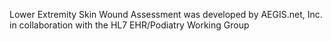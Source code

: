 Lower Extremity Skin Wound Assessment was developed by AEGIS.net, Inc. in collaboration with the HL7 EHR/Podiatry Working Group
